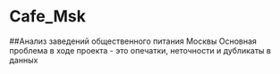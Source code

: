 # Cafe_Msk
##Анализ заведений общественного питания Москвы
Основная проблема в ходе проекта - это опечатки, неточности и дубликаты в данных
